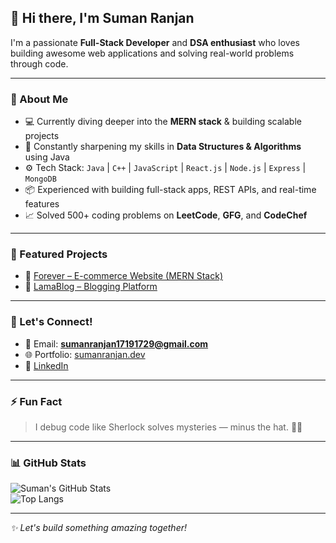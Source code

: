 ## 👋 Hi there, I'm Suman Ranjan

I'm a passionate **Full-Stack Developer** and **DSA enthusiast** who loves building awesome web applications and solving real-world problems through code.

---

### 🚀 About Me

- 💻 Currently diving deeper into the **MERN stack** & building scalable projects  
- 🌱 Constantly sharpening my skills in **Data Structures & Algorithms** using Java  
- ⚙️ Tech Stack: `Java` | `C++` | `JavaScript` | `React.js` | `Node.js` | `Express` | `MongoDB`  
- 📦 Experienced with building full-stack apps, REST APIs, and real-time features  
- 📈 Solved 500+ coding problems on **LeetCode**, **GFG**, and **CodeChef**

---

### 📌 Featured Projects

- 🔗 [Forever – E-commerce Website (MERN Stack)](https://github.com/SumnRanjan/Forever-Ecom)  
- 📝 [LamaBlog – Blogging Platform](https://github.com/SumnRanjan/LamaBlog)

---

### 💬 Let's Connect!

- 📧 Email: **sumanranjan17191729@gmail.com**  
- 🌐 Portfolio: [sumanranjan.dev](https://suman.link)  
- 💼 [LinkedIn](https://www.linkedin.com/in/suman-ranjan-profile/)

---

### ⚡ Fun Fact

> I debug code like Sherlock solves mysteries — minus the hat. 🕵️‍♂️

---

### 📊 GitHub Stats

![Suman's GitHub Stats](https://github-readme-stats.vercel.app/api?username=SumnRanjan&show_icons=true&theme=tokyonight)  
![Top Langs](https://github-readme-stats.vercel.app/api/top-langs/?username=SumnRanjan&layout=compact&theme=tokyonight)

---

_✨ Let's build something amazing together!_
